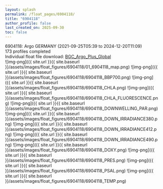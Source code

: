 ```yaml
---
layout: splash
permalink: /float_pages/6904118/
title: "6904118"
author_profile: false
last_created_on: 2025-09-30
toc: false
---
```

 
6904118: Argo GERMANY (2021-09-25T05:39 to 2024-12-20T11:09)\
173 profiles completed\
Individual float file download: [BGC_Argo_Plus_Global](https://ftp.soest.hawaii.edu/bgc_argo_plus/Individual_Floats/outliers_removed/6904118_Sprof_processed.nc)\
![img-png]({{ site.url }}{{ site.baseurl }}/assets/images/float_figures/6904118/01_6904118_map.png)
![img-png]({{ site.url }}{{ site.baseurl }}/assets/images/float_figures/6904118/6904118_BBP700.png)
![img-png]({{ site.url }}{{ site.baseurl }}/assets/images/float_figures/6904118/6904118_CHLA.png)
![img-png]({{ site.url }}{{ site.baseurl }}/assets/images/float_figures/6904118/6904118_CHLA_FLUORESCENCE.png)
![img-png]({{ site.url }}{{ site.baseurl }}/assets/images/float_figures/6904118/6904118_DOWNWELLING_PAR.png)
![img-png]({{ site.url }}{{ site.baseurl }}/assets/images/float_figures/6904118/6904118_DOWN_IRRADIANCE380.png)
![img-png]({{ site.url }}{{ site.baseurl }}/assets/images/float_figures/6904118/6904118_DOWN_IRRADIANCE412.png)
![img-png]({{ site.url }}{{ site.baseurl }}/assets/images/float_figures/6904118/6904118_DOWN_IRRADIANCE490.png)
![img-png]({{ site.url }}{{ site.baseurl }}/assets/images/float_figures/6904118/6904118_DOXY.png)
![img-png]({{ site.url }}{{ site.baseurl }}/assets/images/float_figures/6904118/6904118_PRES.png)
![img-png]({{ site.url }}{{ site.baseurl }}/assets/images/float_figures/6904118/6904118_PSAL.png)
![img-png]({{ site.url }}{{ site.baseurl }}/assets/images/float_figures/6904118/6904118_TEMP.png)
